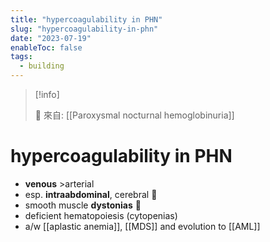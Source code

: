 ```yaml
---
title: "hypercoagulability in PHN"
slug: "hypercoagulability-in-phn"
date: "2023-07-19"
enableToc: false
tags:
  - building
---
```


> [!info]
>
> 🌱 來自: [[Paroxysmal nocturnal hemoglobinuria]]

# hypercoagulability in PHN

- **venous** >arterial
- esp. **intraabdominal**, cerebral 🧠
- smooth muscle **dystonias** 🚴
- deficient hematopoiesis (cytopenias)
- a/w [[aplastic anemia]], [[MDS]] and evolution to [[AML]]
